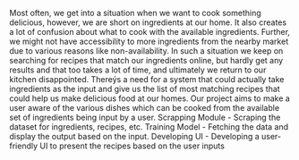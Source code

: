Most often, we get into a situation when we want to cook something delicious, however, we are short on ingredients at our home. It also creates a lot of confusion about what to cook with the available ingredients. Further, we might not have accessibility to more ingredients from the nearby market due to various reasons like non-availability. In such a situation we keep on searching for recipes that match our ingredients online, but hardly get any results and that too takes a lot of time, and ultimately we return to our kitchen disappointed. Thereýs a need for a system that could actually take ingredients as the input and give us the list of most matching recipes that could help us make delicious food at our homes. Our project aims to make a user aware of the various dishes which can be cooked from the available set of ingredients being input by a user. Scrapping Module - Scraping the dataset for ingredients, recipes, etc. Training Model - Fetching the data and display the output based on the input. Developing UI - Developing a user-friendly UI to present the recipes based on the user inputs
